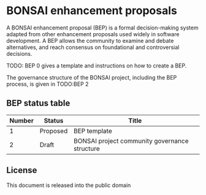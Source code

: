 # BONSAI enhancement proposals

A BONSAI enhancement proposal (BEP) is a formal decision-making system adapted from other enhancement proposals used widely in software development. A BEP allows the community to examine and debate alternatives, and reach consensus on foundational and controversial decisions.

TODO: BEP 0 gives a template and instructions on how to create a BEP.

The governance structure of the BONSAI project, including the BEP process, is given in TODO:BEP 2

## BEP status table

| Number | Status | Title |
| ------ | ------ | ----- |
| 1 | Proposed | BEP template |
| 2 | Draft | BONSAI project community governance structure |

## License

This document is released into the public domain
